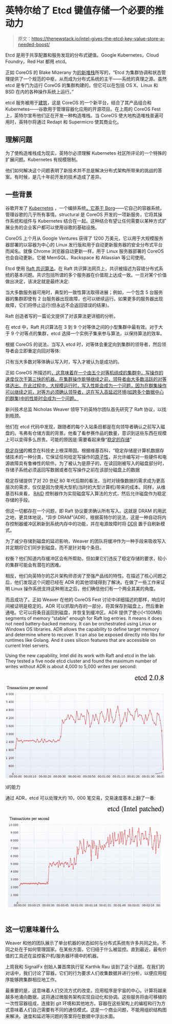 # 英特尔给了 Etcd 键值存储一个必要的推动力

> 原文：<https://thenewstack.io/intel-gives-the-etcd-key-value-store-a-needed-boost/>

Etcd 是用于共享配置和服务发现的分布式键值。Google Kubernetes，Cloud Foundry，Red Hat 都用 etcd。

正如 CoreOS 的 Blake Mizerany 为[的新堆栈](https://www.google.com/url?q=http%3A%2F%2Fthenewstack.io%2Fabout-etcd-the-distributed-key-value-store-used-for-kubernetes-googles-cluster-container-manager%2F%3Fpreview%3Dtrue%26preview_id%3D2302%26preview_nonce%3D0072a9e20d%26post_format%3Dstandard&sa=D&sntz=1&usg=AFQjCNEpB0tkcb9055tqBZvlxqApD4iMlA)所写的，“Etcd 为集群协调和状态管理提供了一个规范的中枢，从而成为分布式系统的主干——系统的真理之源。虽然 etcd 是专门为运行 CoreOS 的集群构建的，但它可以在包括 OS X、Linux 和 BSD 在内的各种操作系统上运行。”

etcd 服务被用于[建筑](https://thenewstack.io/coreos-tightens-fit-with-kubernetes-raises-12m-from-google-ventures/)，这是 CoreOS 的一个新平台，结合了其产品组合和 Kubernetes——谷歌用于管理容器化应用的开源项目。在上周的 CoreOS Fest 上，英特尔宣布他们正在开发一种构造堆栈。当 CoreOS 使大地构造堆栈普遍可用时，英特尔将通过 Redapt 和 Supermicro 使其商业化。

## 理解问题

为了使构造堆栈成为现实，英特尔必须理解 Kubernetes 社区所评论的一个特殊的扩展问题。Kubernetes 有规模限制。

他们如何解决这个问题表明了新技术并不总是解决分布式架构所带来的挑战的答案。有时候，是几十年前开发的技术造成了差异。

## 一些背景

谷歌开发了 [Kubernetes](https://github.com/googlecloudplatform/kubernetes) ，一个编排系统[，它基于 Borg](https://thenewstack.io/google-lifts-the-veil-on-borg-revealing-apache-auroras-heritage/)——它自己的容器系统，管理谷歌的几乎所有事情。structural 是 CoreOS 开发的一项新服务，它将其操作系统和组件与 Kubernetes 结合在一起。这种结合有望让任何需要以某种方式扩展业务的企业客户都可以使用谷歌的基础设施。

CoreOS 上个月从 Google Ventures 获得了 1200 万美元，它以用于大规模服务器部署的以容器为中心的 Linux 发行版和用于自动更新服务器的安全分布式平台而闻名。就像 Chrome 浏览器自动更新一样，用于 Linux 服务器部署的 CoreOS 也会自动更新。它被 MemSQL、Rackspace 和 Atlassian 等公司使用。

Etcd 使用 [Raft 共识算法](https://raftconsensus.github.io/)。在 Raft 共识算法网页上，共识被描述为容错分布式系统的基本问题。共识包括所谓的多个服务器在价值观上达成一致。一旦对某个价值做出决定，该决定就是最终决定:

当大多数服务器可用时，典型的一致性算法取得进展；例如，一个包含 5 台服务器的集群即使有 2 台服务器出现故障，也可以继续运行。如果更多的服务器出现故障，它们将停止运行(但永远不会返回错误的结果)。

Raft 创造者写的一篇论文提供了对该算法更详细的分析。

在 etcd 中，Raft 共识算法在 3 到 9 个对等体之间的小型集群中最有效。对于大于 9 个对等点的集群，etcd 选择一个实例子集来参与算法，以保持算法的效率。

根据 CoreOS 的说法，当写入 etcd 时，对等体会重定向到集群的领导者，然后领导者会立即重定向回对等体:

只有当大多数对等体确认写入时，写入才被认为是成功的。

正如 CoreOS 所描述的[，这意味着在一个由五个对等机组成的集群中，写操作的速度仅次于第三快的机器。在集群操作能够继续之前，领导者由大多数活跃的对等体选出。在此过程中，大规模运行时，写入性能会成为一个问题，因为在群集操作可以继续之前，对等方必须确认领导者，这在写入高延迟环境(如跨多个数据中心的群集)中的性能时会成为一个问题。](https://coreos.com/docs/cluster-management/scaling/etcd-optimal-cluster-size/)

新兴技术总监 Nicholas Weaver 领导下的英特尔团队首先研究了 Raft 协议，以找到瓶颈。

他们在 etcd 代码中发现，跟随者的每个入站条目都是在向领导者确认之前写入磁盘的。韦弗有仓储方面的背景。他看了看参赛作品的数量，意识到这些东西在规模上可以变得多么昂贵。可能的原因是:需要看起来像“[稳定的存储](https://en.wikipedia.org/wiki/Stable_storage)”

[稳定存储](https://en.wikipedia.org/wiki/Stable_storage)的概念在科技史上根深蒂固。根据维基百科，“稳定存储是计算机数据存储技术的一种分类，它保证任何给定写操作的[原子性](https://en.wikipedia.org/wiki/Atomicity_(database_systems) "Atomicity (database systems)")，并允许编写对一些硬件和电源故障具有鲁棒性的软件。为了被认为是原子的，在读回刚被写入的磁盘部分时，存储子系统必须返回写数据或者在写操作之前在该部分磁盘上的数据

稳定存储提供了对 20 世纪 80 年代后期的看法，当时对镜像数据的需求成为更高层次的需求，仅仅是因为使用大型机(当时的大型计算机)带来的成本。同样，从维基百科来看， [RAID](https://en.wikipedia.org/wiki/RAID#History) 控制器作为实现磁盘写入算法的方式，然后允许磁盘作为稳定存储的手段。

但这一切都存在一个问题，即 Raft 协议要求确认所有写入。这就是 DRAM 的用武之地，更具体地说，“异步 DRAM”(ADR)，根据英特尔的说法，这是一种自动将内存控制器缓冲区刷新到系统内存中的功能，并在电源故障时将 [DDR](https://en.wikipedia.org/wiki/DDR_SDRAM) 置于自刷新模式。

为了减少存储到磁盘的延迟影响，Weaver 的团队将缓冲作为一种手段来吸收写入并定期将它们同步到磁盘，而不是针对每个条目。

权衡？他们知道内存缓冲区会有所帮助，但如果它们违反了稳定存储的要求，较小的集群可能会有潜在的困难。

相反，他们向英特尔的芯片架构师咨询了至强产品线的特性。在描述了核心问题之后，他们发现这个问题已经在 ADR 的其他领域得到了解决。在做了一些工作来证明 Linux 操作系统支持这种用法之后，他们确信他们有一个两全其美的角度。

而且成功了。正如 Weaver 在他的 CoreOS Fest 讨论中详细描述的那样，响应时间被证明是稳定的。ADR 可以抓取内存的一部分，将其保存到磁盘上，然后重新通电。它可以将条目返回到磁盘，并恢复到缓冲区。ADR 提供了使小(<100MB) segments of memory “stable” enough for Raft log entries. It means it does not need battery-backed memory. It can be orchestrated using Linux or Windows OS libraries. ADR allows the capability to define target memory and determine where to recover. It can also be exposed directly into libs for runtimes like Golang. And it uses silicon features that are accessible on current Intel servers.

Using the new capability, Intel did its work with Raft and etcd in the lab. They tested a five node etcd cluster and found the maximum number of writes without ADR is about 4,000 to 5,000 writes per second:

[![etcd2.08](img/8667830fe68f10fdefd94b326e558a92.png)](https://thenewstack.io/wp-content/uploads/2015/05/etcd2.08.png) )的能力

通过 ADR，etcd 可以处理大约 10，000 笔交易，交易速度基本上翻了一番:

[![etcdpatched](img/663d54745194b3cc2fc58240b0611720.png)](https://thenewstack.io/wp-content/uploads/2015/05/etcdpatched.png)

## 这一切意味着什么

Weaver 和他的团队展示了单台机器的状态如何与分布式系统有许多共同之处。不同之处在于如何管理国家。在某些方面，它归结于什么被监控。直到最近，最有价值的工具还在监控客户机/服务器环境中的机器。

上周我和 SignalFx 创始人兼首席执行官 Karthik Rau 谈到了这个话题。在我们的对话中，我们讨论了容器，它们的行为要求人们收集数据并进行分析，以便应用程序能够跨集群相应地工作。

最重要的是，这意味着人们交流方式的改变。应用程序是宇宙的中心。计算将越来越多地涌向数据，这将通过微服务架构实现自动化和协调。这些服务将由可移植的一次性容器组成，连接到 git 环境和其他地方。容器在这些架构上的编程和行为方式意味着人们自己需要有不同的通信模式。这是一个商业问题，不能用组织结构图来解决。速度和延迟等问题的答案将在数据中浮出水面。

<svg xmlns:xlink="http://www.w3.org/1999/xlink" viewBox="0 0 68 31" version="1.1"><title>Group</title> <desc>Created with Sketch.</desc></svg>